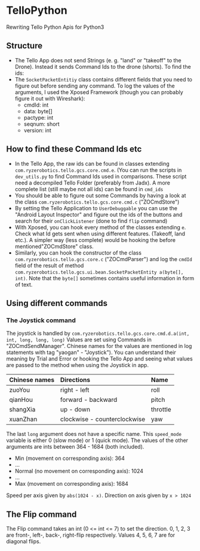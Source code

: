 # TelloPython
Rewriting Tello Python Apis for Python3

## Structure
* The Tello App does not send Strings (e. g. "land" or "takeoff" to the Drone). Instead it sends Command Ids to the 
  drone (shorts). To find the ids:
* The `SocketPacketEntitiy` class contains different fields that you need to figure out before sending any command. To
  log the values of the arguments, I used the Xposed Framework (though you can probably figure it out with Wireshark):
    * cmdId: int
    * data: byte[]
    * pactype: int
    * seqnum: short
    * version: int

## How to find these Command Ids etc
* In the Tello App, the raw ids can be found in classes extending `com.ryzerobotics.tello.gcs.core.cmd.e`. (You can run
  the scripts in `dev_utils.py` to find Command Ids used in comparisons. These script need a decompiled Tello Folder
  (preferably from Jadx). A more complete list (still maybe not all ids) can be found in `cmd_ids`
* You should be able to figure out some Commands by having a look at the class `com.ryzerobotics.tello.gcs.core.cmd.c`
  ("ZOCmdStore")
* By setting the Tello Application to `UserDebuggable` you can use the "Android Layout Inspector" and figure out the ids
  of the buttons and search for their `onClickListener` (done to find `flip` command)
* With Xposed, you can hook every method of the classes extending `e`. Check what Id gets sent when using different
  features. (Takeoff, land etc.). A simpler way (less complete) would be hooking the before mentioned"ZOCmdStore" class.
* Similarly, you can hook the constructor of the class `com.ryzerobotics.tello.gcs.core.c` ("ZOCmdParser") and log 
  the `cmdId` field of the result of method `com.ryzerobotics.tello.gcs.ui.bean.SocketPacketEntity a(byte[], int)`. 
  Note that the `byte[]` sometimes contains useful information in form of text.


## Using different commands

###  The Joystick command
The joystick is handled by `com.ryzerobotics.tello.gcs.core.cmd.d.a(int, int, long, long, long)`
Values are set using Commands in "ZOCmdSendManager". Chinese names for the values are mentioned in log statements with 
tag "yaogan" - "Joystick"). You can understand their meaning by Trial and Error or hooking the Tello App and seeing
what values are passed to the method when using the Joystick in app.

| Chinese names | Directions                   | Name     |
| ------------- |:-----------------------------| :--------|
| zuoYou        | right - left                 | roll     |
| qianHou       | forward - backward           | pitch    |
| shangXia      | up - down                    | throttle |
| xuanZhan      | clockwise - counterclockwise | yaw      |

The last `long` argument does not have a specific name. This `speed_mode` variable is either 0 (slow mode) or 1 (quick 
mode). The values of the other arguments are ints between 364 - 1684 (both included).

* Min (movement on corresponding axis): 364
* ...
* Normal (no movement on corresponding axis): 1024
* ...
* Max (movement on corresponding axis): 1684

Speed per axis given by `abs(1024 - x)`. Direction on axis given by `x > 1024`

## The Flip command
The Flip command takes an int (0 <= int <= 7) to set the direction. 0, 1, 2, 3 are front-, left-, back-, right-flip
respectively. Values 4, 5, 6, 7 are for diagonal flips.